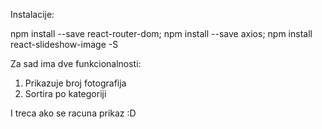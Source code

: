 Instalacije:

npm install --save react-router-dom;
npm install --save axios;
npm install react-slideshow-image -S

Za sad ima dve funkcionalnosti:
1. Prikazuje broj fotografija
2. Sortira po kategoriji

I treca ako se racuna prikaz :D
